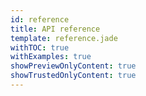```yaml
---
id: reference
title: API reference
template: reference.jade
withTOC: true
withExamples: true
showPreviewOnlyContent: true
showTrustedOnlyContent: true
---
```

